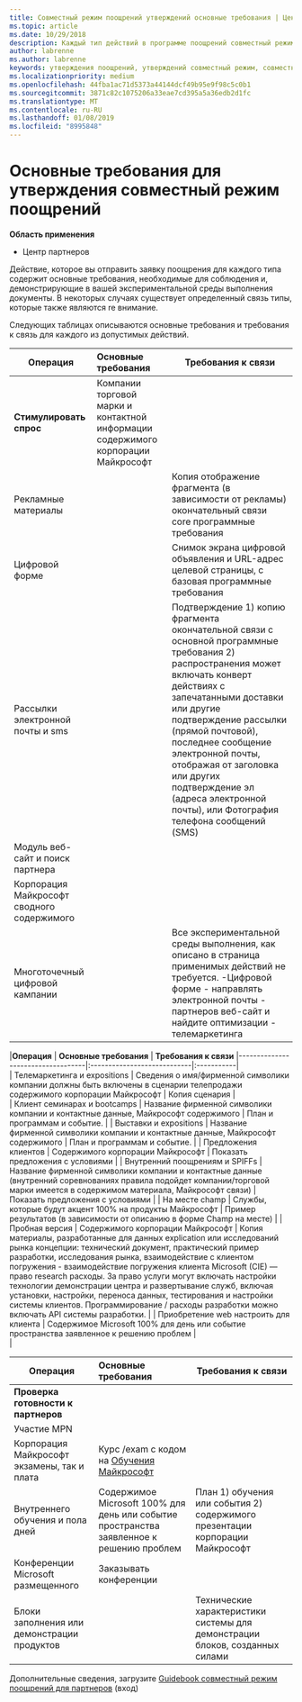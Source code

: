 ```yaml
---
title: Совместный режим поощрений утверждений основные требования | Центр партнеров
ms.topic: article
ms.date: 10/29/2018
description: Каждый тип действий в программе поощрений совместный режим будет иметь свой собственный основные требования
author: labrenne
ms.author: labrenne
keywords: утверждения поощрений, утверждений совместный режим, совместный режим средств, основные требования
ms.localizationpriority: medium
ms.openlocfilehash: 44fba1ac71d5373a44144dcf49b95e9f98c5c0b1
ms.sourcegitcommit: 3871c82c1075206a33eae7cd395a5a36edb2d1fc
ms.translationtype: MT
ms.contentlocale: ru-RU
ms.lasthandoff: 01/08/2019
ms.locfileid: "8995848"
---
```

# <a name="core-requirements-for-incentives-co-op-claims"></a>Основные требования для утверждения совместный режим поощрений

**Область применения**

- Центр партнеров

Действие, которое вы отправить заявку поощрения для каждого типа содержит основные требования, необходимые для соблюдения и, демонстрирующие в вашей экспериментальной среды выполнения документы. В некоторых случаях существует определенный связь типы, которые также являются re внимание.

Следующих таблицах описываются основные требования и требования к связь для каждого из допустимых действий. 

|**Операция**   |**Основные требования**   |**Требования к связи**|
|--------------------------------------|:---------------------------------|---------|
|**Стимулировать спрос**      |Компании торговой марки и контактной информации содержимого корпорации Майкрософт    |         |
|Рекламные материалы |                 |Копия отображение фрагмента (в зависимости от рекламы) окончательный связи core программные требования|
|Цифровой форме|            |Снимок экрана цифровой объявления и URL-адрес целевой страницы, с базовая программные требования  
|Рассылки электронной почты и sms|             |Подтверждение 1) копию фрагмента окончательной связи с основной программные требования 2) распространения может включать конверт действиях с запечатанными доставки или другие подтверждение рассылки (прямой почтовой), последнее сообщение электронной почты, отображая от заголовка или других подтверждение эл (адреса электронной почты), или Фотография телефона сообщений (SMS)|
|Модуль веб-сайт и поиск партнера|
|Корпорация Майкрософт сводного содержимого|
|Многоточечный цифровой кампании|     |Все экспериментальной среды выполнения, как описано в страница применимых действий не требуется.  -Цифровой форме - направлять электронной почты - партнеров веб-сайт и найдите оптимизации - телемаркетинга

|**Операция**           | **Основные требования**    | **Требования к связи**
                                                |-----------------------------------|:----------------------------|:-----------|                                                                                           
|  Телемаркетинга и expositions   | Сведения о имя/фирменной символики компании должны быть включены в сценарии телепродажи содержимого корпорации Майкрософт |    Копия сценария |                                                                                                                                                                                                                                                                                                                                                                                                                                                                                                                                                                               
| Клиент семинарах и bootcamps  | Название фирменной символики компании и контактные данные, Майкрософт содержимого                                                                                                           |                                                                                                                                                                                                                                            План и программам и событие.                                                                                                                                                                                                                                            |
|    Выставки и expositions    | Название фирменной символики компании и контактные данные, Майкрософт содержимого                                                                                                           |                                                                                                                                                                                                                                            План и программам и событие.                                                                                                                                                                                                                                            |
|         Предложения клиентов          | Содержимого корпорации Майкрософт                                                                                                                                                       |                                                                                                                                                                                                                                           Показать предложения с условиями                                                                                                                                                                                                                                            |
|  Внутренний поощрениям и SPIFFs  | Название фирменной символики компании и контактные данные (внутренний соревнованиях правила подойдет компании/торговой марки имеется в содержимом материала, Майкрософт связи) |                                                                                                                                                                                                                                           Показать предложения с условиями                                                                                                                                                                                                                                            |
|          На месте champ           | Службы, которые будут акцент 100% на продукты Майкрософт                                                                                                                    |                                                                                                                                                                                                                       Пример результатов (в зависимости от описанию в форме Champ на месте)                                                                                                                                                                                                                       |
|         Пробная версия         | Содержимого корпорации Майкрософт                                                                                                                                                       | Копия материалы, разработанные для данных explication или исследований рынка концепции: технический документ, практический пример разработки, исследования рынка, взаимодействие с клиентом погружения - взаимодействие погружения клиента Microsoft (CIE) — право research расходы. За право услуги могут включать настройки технологии демонстрации центра и развертывание служб, включая установки, настройки, переноса данных, тестирования и настройки системы клиентов. Программирование / расходы разработки можно включать API системы разработки. |
| Приобретение web настроить для клиента | Содержимое Microsoft 100% для день или событие пространства заявленное к решению проблем                                                                                                |                                                                                                          
                                                                                                                                                            |

|           **Операция**           | **Основные требования**                                                                  |                    **Требования к связи**                     |
|----------------------------------|:---------------------------------------------------------------------------------------|------------------------------------------------------------------------|
|      **Проверка готовности к партнеров**       |                                                                                        |                                                                        |
|        Участие MPN         |                                                                                        |                                                                        |
|   Корпорация Майкрософт экзамены, так и плата    | Курс /exam с кодом на [Обучения Майкрософт](https://partner.microsoft.com/training) |                                                                        |
| Внутреннего обучения и пола дней | Содержимое Microsoft 100% для день или событие пространства заявленное к решению проблем               | План 1) обучения или события 2) содержимого презентации корпорации Майкрософт |
|   Конференции Microsoft размещенного   | Заказывать конференции                                                           |                                                                        |
|    Блоки заполнения или демонстрации продуктов    |                                                                                        |          Технические характеристики системы для демонстрации блоков, созданных силами          |

 Дополнительные сведения, загрузите [Guidebook совместный режим поощрений для партнеров](https://assets.microsoft.com/coop-guidebook.pdf) (вход)
